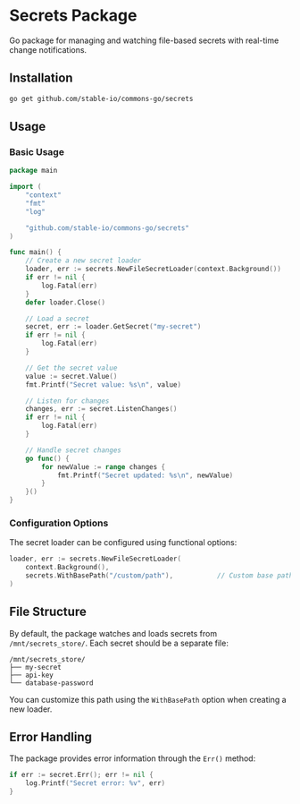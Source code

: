 # Secrets Package

Go package for managing and watching file-based secrets with real-time change notifications.


## Installation

```bash
go get github.com/stable-io/commons-go/secrets
```

## Usage

### Basic Usage

```go
package main

import (
    "context"
    "fmt"
    "log"

    "github.com/stable-io/commons-go/secrets"
)

func main() {
    // Create a new secret loader
    loader, err := secrets.NewFileSecretLoader(context.Background())
    if err != nil {
        log.Fatal(err)
    }
    defer loader.Close()

    // Load a secret
    secret, err := loader.GetSecret("my-secret")
    if err != nil {
        log.Fatal(err)
    }

    // Get the secret value
    value := secret.Value()
    fmt.Printf("Secret value: %s\n", value)

    // Listen for changes
    changes, err := secret.ListenChanges()
    if err != nil {
        log.Fatal(err)
    }

    // Handle secret changes
    go func() {
        for newValue := range changes {
            fmt.Printf("Secret updated: %s\n", newValue)
        }
    }()
}
```

### Configuration Options

The secret loader can be configured using functional options:

```go
loader, err := secrets.NewFileSecretLoader(
    context.Background(),
    secrets.WithBasePath("/custom/path"),           // Custom base path for secrets
)
```


## File Structure

By default, the package watches and loads secrets from `/mnt/secrets_store/`. Each secret should be a separate file:

```
/mnt/secrets_store/
├── my-secret
├── api-key
└── database-password
```

You can customize this path using the `WithBasePath` option when creating a new loader.

## Error Handling

The package provides error information through the `Err()` method:

```go
if err := secret.Err(); err != nil {
    log.Printf("Secret error: %v", err)
}
```